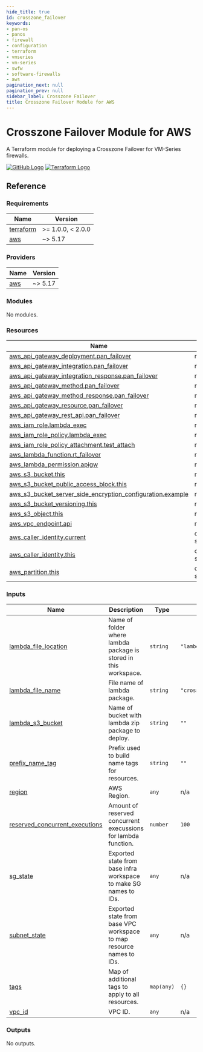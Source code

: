 ```yaml
---
hide_title: true
id: crosszone_failover
keywords:
- pan-os
- panos
- firewall
- configuration
- terraform
- vmseries
- vm-series
- swfw
- software-firewalls
- aws
pagination_next: null
pagination_prev: null
sidebar_label: Crosszone Failover
title: Crosszone Failover Module for AWS
---
```


# Crosszone Failover Module for AWS

A Terraform module for deploying a Crosszone Failover for VM-Series firewalls.

[![GitHub Logo](/img/view_on_github.png)](https://github.com/PaloAltoNetworks/terraform-aws-swfw-modules/tree/main/modules/crosszone_failover) [![Terraform Logo](/img/view_on_terraform_registry.png)](https://registry.terraform.io/modules/PaloAltoNetworks/swfw-modules/aws/latest/submodules/crosszone_failover)

## Reference
<!-- BEGINNING OF PRE-COMMIT-TERRAFORM DOCS HOOK -->
### Requirements

| Name | Version |
|------|---------|
| <a name="requirement_terraform"></a> [terraform](#requirement\_terraform) | >= 1.0.0, < 2.0.0 |
| <a name="requirement_aws"></a> [aws](#requirement\_aws) | ~> 5.17 |

### Providers

| Name | Version |
|------|---------|
| <a name="provider_aws"></a> [aws](#provider\_aws) | ~> 5.17 |

### Modules

No modules.

### Resources

| Name | Type |
|------|------|
| [aws_api_gateway_deployment.pan_failover](https://registry.terraform.io/providers/hashicorp/aws/latest/docs/resources/api_gateway_deployment) | resource |
| [aws_api_gateway_integration.pan_failover](https://registry.terraform.io/providers/hashicorp/aws/latest/docs/resources/api_gateway_integration) | resource |
| [aws_api_gateway_integration_response.pan_failover](https://registry.terraform.io/providers/hashicorp/aws/latest/docs/resources/api_gateway_integration_response) | resource |
| [aws_api_gateway_method.pan_failover](https://registry.terraform.io/providers/hashicorp/aws/latest/docs/resources/api_gateway_method) | resource |
| [aws_api_gateway_method_response.pan_failover](https://registry.terraform.io/providers/hashicorp/aws/latest/docs/resources/api_gateway_method_response) | resource |
| [aws_api_gateway_resource.pan_failover](https://registry.terraform.io/providers/hashicorp/aws/latest/docs/resources/api_gateway_resource) | resource |
| [aws_api_gateway_rest_api.pan_failover](https://registry.terraform.io/providers/hashicorp/aws/latest/docs/resources/api_gateway_rest_api) | resource |
| [aws_iam_role.lambda_exec](https://registry.terraform.io/providers/hashicorp/aws/latest/docs/resources/iam_role) | resource |
| [aws_iam_role_policy.lambda_exec](https://registry.terraform.io/providers/hashicorp/aws/latest/docs/resources/iam_role_policy) | resource |
| [aws_iam_role_policy_attachment.test_attach](https://registry.terraform.io/providers/hashicorp/aws/latest/docs/resources/iam_role_policy_attachment) | resource |
| [aws_lambda_function.rt_failover](https://registry.terraform.io/providers/hashicorp/aws/latest/docs/resources/lambda_function) | resource |
| [aws_lambda_permission.apigw](https://registry.terraform.io/providers/hashicorp/aws/latest/docs/resources/lambda_permission) | resource |
| [aws_s3_bucket.this](https://registry.terraform.io/providers/hashicorp/aws/latest/docs/resources/s3_bucket) | resource |
| [aws_s3_bucket_public_access_block.this](https://registry.terraform.io/providers/hashicorp/aws/latest/docs/resources/s3_bucket_public_access_block) | resource |
| [aws_s3_bucket_server_side_encryption_configuration.example](https://registry.terraform.io/providers/hashicorp/aws/latest/docs/resources/s3_bucket_server_side_encryption_configuration) | resource |
| [aws_s3_bucket_versioning.this](https://registry.terraform.io/providers/hashicorp/aws/latest/docs/resources/s3_bucket_versioning) | resource |
| [aws_s3_object.this](https://registry.terraform.io/providers/hashicorp/aws/latest/docs/resources/s3_object) | resource |
| [aws_vpc_endpoint.api](https://registry.terraform.io/providers/hashicorp/aws/latest/docs/resources/vpc_endpoint) | resource |
| [aws_caller_identity.current](https://registry.terraform.io/providers/hashicorp/aws/latest/docs/data-sources/caller_identity) | data source |
| [aws_caller_identity.this](https://registry.terraform.io/providers/hashicorp/aws/latest/docs/data-sources/caller_identity) | data source |
| [aws_partition.this](https://registry.terraform.io/providers/hashicorp/aws/latest/docs/data-sources/partition) | data source |

### Inputs

| Name | Description | Type | Default | Required |
|------|-------------|------|---------|:--------:|
| <a name="input_lambda_file_location"></a> [lambda\_file\_location](#input\_lambda\_file\_location) | Name of folder where lambda package is stored in this workspace. | `string` | `"lambda-package"` | no |
| <a name="input_lambda_file_name"></a> [lambda\_file\_name](#input\_lambda\_file\_name) | File name of lambda package. | `string` | `"crosszone_ha_instance_id.zip"` | no |
| <a name="input_lambda_s3_bucket"></a> [lambda\_s3\_bucket](#input\_lambda\_s3\_bucket) | Name of bucket with lambda zip package to deploy. | `string` | `""` | no |
| <a name="input_prefix_name_tag"></a> [prefix\_name\_tag](#input\_prefix\_name\_tag) | Prefix used to build name tags for resources. | `string` | `""` | no |
| <a name="input_region"></a> [region](#input\_region) | AWS Region. | `any` | n/a | yes |
| <a name="input_reserved_concurrent_executions"></a> [reserved\_concurrent\_executions](#input\_reserved\_concurrent\_executions) | Amount of reserved concurrent execussions for lambda function. | `number` | `100` | no |
| <a name="input_sg_state"></a> [sg\_state](#input\_sg\_state) | Exported state from base infra workspace to make SG names to IDs. | `any` | n/a | yes |
| <a name="input_subnet_state"></a> [subnet\_state](#input\_subnet\_state) | Exported state from base VPC workspace to map resource names to IDs. | `any` | n/a | yes |
| <a name="input_tags"></a> [tags](#input\_tags) | Map of additional tags to apply to all resources. | `map(any)` | `{}` | no |
| <a name="input_vpc_id"></a> [vpc\_id](#input\_vpc\_id) | VPC ID. | `any` | n/a | yes |

### Outputs

No outputs.
<!-- END OF PRE-COMMIT-TERRAFORM DOCS HOOK -->